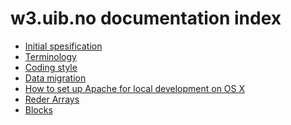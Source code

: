w3.uib.no documentation index
================================

* [Initial spesification](spec.html)
* [Terminology](terms.html)
* [Coding style](style.html)
* [Data migration](migrate.html)
* [How to set up Apache for local development on OS X](apache-local.html)
* [Reder Arrays](render-array.html)
* [Blocks](blocks.html)
